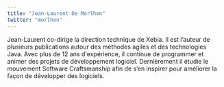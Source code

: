 ```yaml
---
title: "Jean-Laurent De Morlhon"
twitter: "morlhon"
---
```


Jean-Laurent co-dirige la direction technique de Xebia. Il est l’auteur
de plusieurs publications autour des méthodes agiles et des technologies
Java. Avec plus de 12 ans d'expérience, il continue de programmer et
animer des projets de développement logiciel. Dernièrement il étudie le
mouvement Software Craftsmanship afin de s’en inspirer pour améliorer la
façon de développer des logiciels.  
